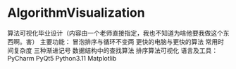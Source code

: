 # AlgorithmVisualization
算法可视化毕业设计（内容由一个老师直接指定，我也不知道为啥他要我做这个东西啊。害）
主要功能：
冒泡排序与循环不变两
更快的电脑与更快的算法
常用时间复杂度
三种渐进记号
数据结构中的查找算法
排序算法可视化
语言及工具：
PyCharm
PyQt5
Python3.11
Matplotlib
